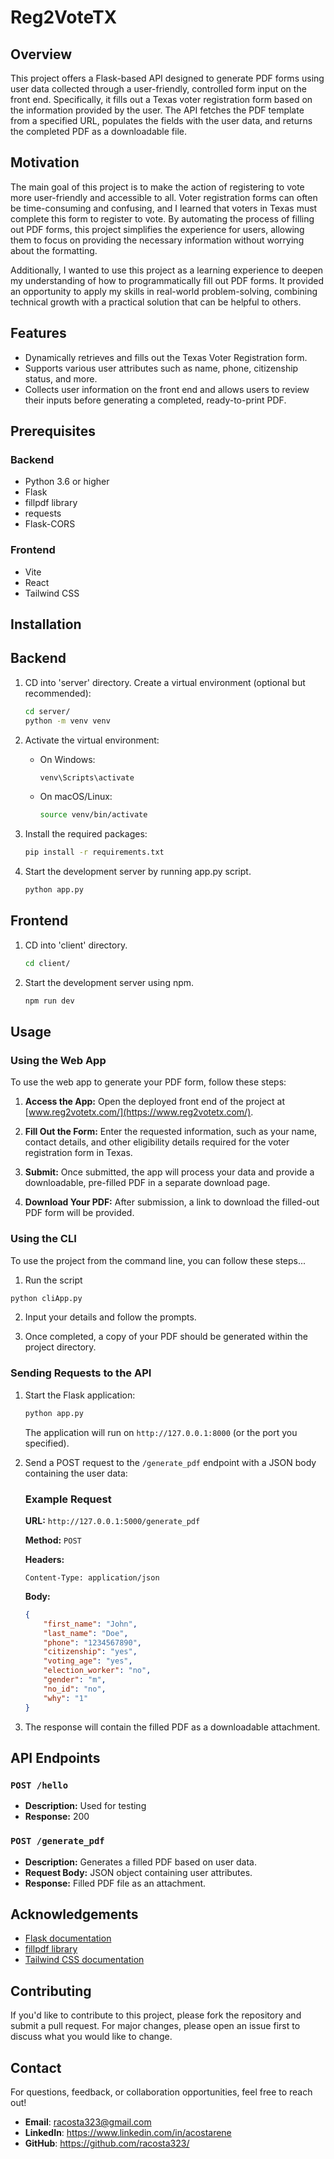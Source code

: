 
# Reg2VoteTX

## Overview

This project offers a Flask-based API designed to generate PDF forms using user data collected through a user-friendly, controlled form input on the front end. Specifically, it fills out a Texas voter registration form based on the information provided by the user. The API fetches the PDF template from a specified URL, populates the fields with the user data, and returns the completed PDF as a downloadable file.

## Motivation

The main goal of this project is to make the action of registering to vote more user-friendly and accessible to all. Voter registration forms can often be time-consuming and confusing, and I learned that voters in Texas must complete this form to register to vote. By automating the process of filling out PDF forms, this project simplifies the experience for users, allowing them to focus on providing the necessary information without worrying about the formatting.

Additionally, I wanted to use this project as a learning experience to deepen my understanding of how to programmatically fill out PDF forms. It provided an opportunity to apply my skills in real-world problem-solving, combining technical growth with a practical solution that can be helpful to others.

## Features

- Dynamically retrieves and fills out the Texas Voter Registration form.
- Supports various user attributes such as name, phone, citizenship status, and more.
- Collects user information on the front end and allows users to review their inputs before generating a completed, ready-to-print PDF.

## Prerequisites

### Backend
- Python 3.6 or higher
- Flask
- fillpdf library
- requests
- Flask-CORS

### Frontend
- Vite
- React
- Tailwind CSS

## Installation

## Backend

1. CD into 'server' directory. Create a virtual environment (optional but recommended):

   ```bash
   cd server/
   python -m venv venv
   ```

3. Activate the virtual environment:

   - On Windows:

     ```bash
     venv\Scripts\activate
     ```

   - On macOS/Linux:

     ```bash
     source venv/bin/activate
     ```

4. Install the required packages:

   ```bash
   pip install -r requirements.txt
   ```


5. Start the development server by running app.py script. 

   ```bash
   python app.py
   ```

## Frontend

1. CD into 'client' directory.

   ```bash
   cd client/
   ```

2. Start the development server using npm. 

   ```bash
   npm run dev
   ```

## Usage

### Using the Web App

To use the web app to generate your PDF form, follow these steps:

1. **Access the App:** Open the deployed front end of the project at [www.reg2votetx.com/](https://www.reg2votetx.com/).

2. **Fill Out the Form:** Enter the requested information, such as your name, contact details, and other eligibility details required for the voter registration form in Texas.

3. **Submit:** Once submitted, the app will process your data and provide a downloadable, pre-filled PDF in a separate download page.

4. **Download Your PDF:** After submission, a link to download the filled-out PDF form will be provided.


### Using the CLI

To use the project from the command line, you can follow these steps...

1. Run the script

```bash
python cliApp.py
```

2. Input your details and follow the prompts. 

3. Once completed, a copy of your PDF should be generated within the project directory.


### Sending Requests to the API

1. Start the Flask application:

   ```bash
   python app.py
   ```

   The application will run on `http://127.0.0.1:8000` (or the port you specified).

2. Send a POST request to the `/generate_pdf` endpoint with a JSON body containing the user data:

   ### Example Request

   **URL:** `http://127.0.0.1:5000/generate_pdf`

   **Method:** `POST`

   **Headers:**
   ```
   Content-Type: application/json
   ```

   **Body:**
   ```json
   {
       "first_name": "John",
       "last_name": "Doe",
       "phone": "1234567890",
       "citizenship": "yes",
       "voting_age": "yes",
       "election_worker": "no",
       "gender": "m",
       "no_id": "no",
       "why": "1"
   }
   ```

3. The response will contain the filled PDF as a downloadable attachment.

## API Endpoints

### `POST /hello`

- **Description:** Used for testing
- **Response:** 200

### `POST /generate_pdf`

- **Description:** Generates a filled PDF based on user data.
- **Request Body:** JSON object containing user attributes.
- **Response:** Filled PDF file as an attachment.


## Acknowledgements

- [Flask documentation](https://flask.palletsprojects.com/)
- [fillpdf library](https://github.com/FlorianFuchs/fillpdf)
- [Tailwind CSS documentation](https://tailwindui.com/documentation)

## Contributing

If you'd like to contribute to this project, please fork the repository and submit a pull request. For major changes, please open an issue first to discuss what you would like to change.


## Contact

For questions, feedback, or collaboration opportunities, feel free to reach out!

- **Email**: racosta323@gmail.com
- **LinkedIn**: https://www.linkedin.com/in/acostarene
- **GitHub**: https://github.com/racosta323/